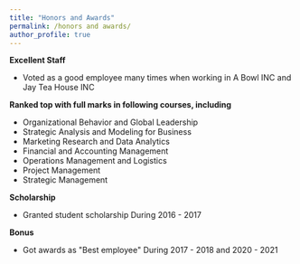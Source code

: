 ```yaml
---
title: "Honors and Awards"
permalink: /honors and awards/
author_profile: true
---
```


**Excellent Staff** <br>
   * Voted as a good employee many times when working in A Bowl INC and Jay Tea House INC <br>

**Ranked top with full marks in following courses, including** <br>
   * Organizational Behavior and Global Leadership <br>
   * Strategic Analysis and Modeling for Business <br>
   * Marketing Research and Data Analytics <br>
   * Financial and Accounting Management <br>
   * Operations Management and Logistics <br>
   * Project Management <br>
   * Strategic Management <br>

**Scholarship** <br>
  * Granted student scholarship During 2016 - 2017
  
**Bonus** <br>
  * Got awards as "Best employee" During 2017 - 2018 and 2020 - 2021
